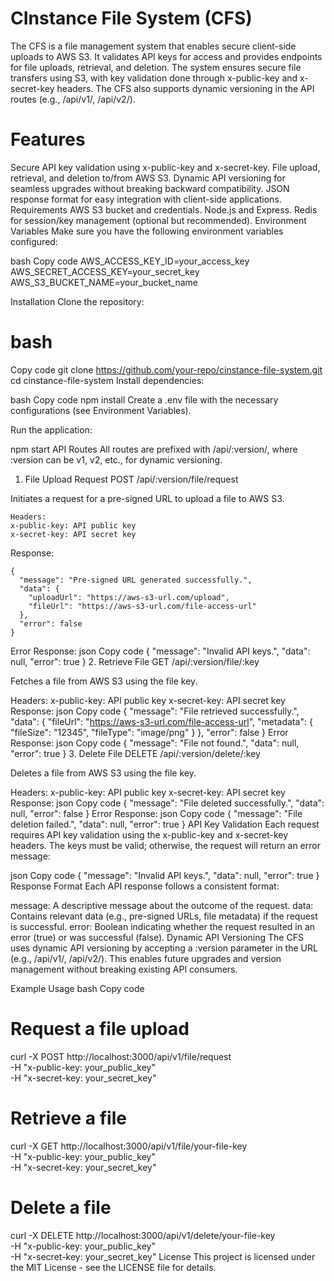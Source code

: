 # CInstance File System (CFS)

The CFS is a file management system that enables secure client-side uploads to AWS S3. It validates API keys for access and provides endpoints for file uploads, retrieval, and deletion. The system ensures secure file transfers using S3, with key validation done through x-public-key and x-secret-key headers. The CFS also supports dynamic versioning in the API routes (e.g., /api/v1/, /api/v2/).

# Features
Secure API key validation using x-public-key and x-secret-key.
File upload, retrieval, and deletion to/from AWS S3.
Dynamic API versioning for seamless upgrades without breaking backward compatibility.
JSON response format for easy integration with client-side applications.
Requirements
AWS S3 bucket and credentials.
Node.js and Express.
Redis for session/key management (optional but recommended).
Environment Variables
Make sure you have the following environment variables configured:

bash
Copy code
AWS_ACCESS_KEY_ID=your_access_key
AWS_SECRET_ACCESS_KEY=your_secret_key
AWS_S3_BUCKET_NAME=your_bucket_name

Installation
Clone the repository:

# bash
Copy code
git clone https://github.com/your-repo/cinstance-file-system.git
cd cinstance-file-system
Install dependencies:

bash
Copy code
npm install
Create a .env file with the necessary configurations (see Environment Variables).

Run the application:


npm start
API Routes
All routes are prefixed with /api/:version/, where :version can be v1, v2, etc., for dynamic versioning.

1. File Upload Request
POST /api/:version/file/request

Initiates a request for a pre-signed URL to upload a file to AWS S3.
```
Headers:
x-public-key: API public key
x-secret-key: API secret key
```
Response:

```
{
  "message": "Pre-signed URL generated successfully.",
  "data": {
    "uploadUrl": "https://aws-s3-url.com/upload",
    "fileUrl": "https://aws-s3-url.com/file-access-url"
  },
  "error": false
}
```
Error Response:
json
Copy code
{
  "message": "Invalid API keys.",
  "data": null,
  "error": true
}
2. Retrieve File
GET /api/:version/file/:key

Fetches a file from AWS S3 using the file key.

Headers:
x-public-key: API public key
x-secret-key: API secret key
Response:
json
Copy code
{
  "message": "File retrieved successfully.",
  "data": {
    "fileUrl": "https://aws-s3-url.com/file-access-url",
    "metadata": {
      "fileSize": "12345",
      "fileType": "image/png"
    }
  },
  "error": false
}
Error Response:
json
Copy code
{
  "message": "File not found.",
  "data": null,
  "error": true
}
3. Delete File
DELETE /api/:version/delete/:key

Deletes a file from AWS S3 using the file key.

Headers:
x-public-key: API public key
x-secret-key: API secret key
Response:
json
Copy code
{
  "message": "File deleted successfully.",
  "data": null,
  "error": false
}
Error Response:
json
Copy code
{
  "message": "File deletion failed.",
  "data": null,
  "error": true
}
API Key Validation
Each request requires API key validation using the x-public-key and x-secret-key headers. The keys must be valid; otherwise, the request will return an error message:

json
Copy code
{
  "message": "Invalid API keys.",
  "data": null,
  "error": true
}
Response Format
Each API response follows a consistent format:

message: A descriptive message about the outcome of the request.
data: Contains relevant data (e.g., pre-signed URLs, file metadata) if the request is successful.
error: Boolean indicating whether the request resulted in an error (true) or was successful (false).
Dynamic API Versioning
The CFS uses dynamic API versioning by accepting a :version parameter in the URL (e.g., /api/v1/, /api/v2/). This enables future upgrades and version management without breaking existing API consumers.

Example Usage
bash
Copy code
# Request a file upload
curl -X POST http://localhost:3000/api/v1/file/request \
  -H "x-public-key: your_public_key" \
  -H "x-secret-key: your_secret_key"

# Retrieve a file
curl -X GET http://localhost:3000/api/v1/file/your-file-key \
  -H "x-public-key: your_public_key" \
  -H "x-secret-key: your_secret_key"

# Delete a file
curl -X DELETE http://localhost:3000/api/v1/delete/your-file-key \
  -H "x-public-key: your_public_key" \
  -H "x-secret-key: your_secret_key"
License
This project is licensed under the MIT License - see the LICENSE file for details.


